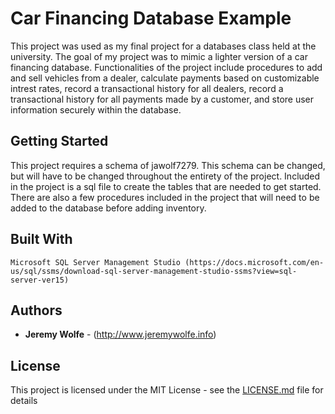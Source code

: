# Car Financing Database Example

This project was used as my final project for a databases class held at the university. The goal of my project was to mimic a lighter version of a car financing database. Functionalities of the project include procedures to add and sell vehicles from a dealer, calculate payments based on customizable intrest rates, record a transactional history for all dealers, record a transactional history for all payments made by a customer, and store user information securely within the database. 

## Getting Started

This project requires a schema of jawolf7279. This schema can be changed, but will have to be changed throughout the entirety of the project. Included in the project is a sql file to create the tables that are needed to get started. There are also a few procedures included in the project that will need to be added to the database before adding inventory.

## Built With

```
Microsoft SQL Server Management Studio (https://docs.microsoft.com/en-us/sql/ssms/download-sql-server-management-studio-ssms?view=sql-server-ver15)
```

## Authors

* **Jeremy Wolfe** - (http://www.jeremywolfe.info)


## License

This project is licensed under the MIT License - see the [LICENSE.md](LICENSE.md) file for details



